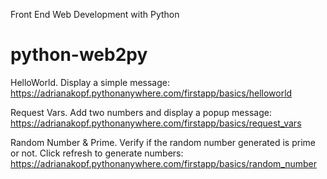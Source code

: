 Front End Web Development with Python
# python-web2py

HelloWorld.
Display a simple message: https://adrianakopf.pythonanywhere.com/firstapp/basics/helloworld

Request Vars. Add two numbers and display a popup message: 
https://adrianakopf.pythonanywhere.com/firstapp/basics/request_vars

Random Number & Prime.
Verify if the random number generated is prime or not. Click refresh to generate numbers: 
https://adrianakopf.pythonanywhere.com/firstapp/basics/random_number
